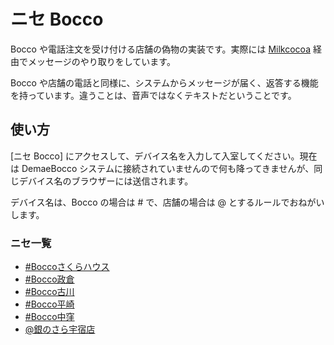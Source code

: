# ニセ Bocco
Bocco や電話注文を受け付ける店舗の偽物の実装です。実際には [Milkcocoa](https://mlkcca.com/) 経由でメッセージのやり取りをしています。

Bocco や店舗の電話と同様に、システムからメッセージが届く、返答する機能を持っています。違うことは、音声ではなくテキストだということです。


## 使い方
[ニセ Bocco] にアクセスして、デバイス名を入力して入室してください。現在は DemaeBocco システムに接続されていませんので何も降ってきませんが、同じデバイス名のブラウザーには送信されます。

デバイス名は、Bocco の場合は # で、店舗の場合は @ とするルールでおねがいします。 


### ニセ一覧
* [#Boccoさくらハウス](http://demaebocco.github.io/nise/#/device/%23Bocco%E3%81%95%E3%81%8F%E3%82%89%E3%83%8F%E3%82%A6%E3%82%B9)
* [#Bocco政倉](http://demaebocco.github.io/nise/#/device/%23Bocco%E6%94%BF%E5%80%89)
* [#Bocco古川](http://demaebocco.github.io/nise/#/device/%23Bocco%E5%8F%A4%E5%B7%9D)
* [#Bocco平崎](http://demaebocco.github.io/nise/#/device/%23Bocco%E3%81%BE%E3%81%95%E3%81%8F%E3%82%89)
* [#Bocco中窪](http://demaebocco.github.io/nise/#/device/%23Bocco%E3%81%BE%E3%81%95%E3%81%8F%E3%82%89)
* [@銀のさら宇宿店](http://demaebocco.github.io/nise/#/device/@%E9%8A%80%E3%81%AE%E3%81%95%E3%82%89%E5%AE%87%E5%AE%BF%E5%BA%97)
